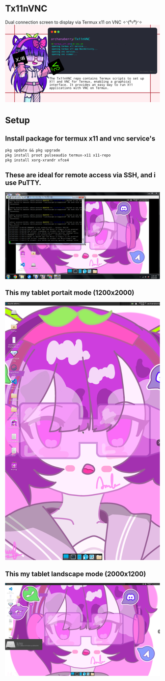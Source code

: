 # Tx11nVNC
Dual connection screen to display via Termux x11 on VNC ✧⁠◝⁠(⁠⁰⁠▿⁠⁰⁠)⁠◜⁠✧
![Archana Berry](archanaberry/banner.png)

# Setup

## Install package for termux x11 and vnc service's
```
pkg update && pkg upgrade
pkg install proot pulseaudio termux-x11 x11-repo
pkg install xorg-xrandr xfce4
```

## These are ideal for remote access via SSH, and i use PuTTY.
![My screenshot](archanaberry/screenshot0.png)

## This my tablet portait mode (1200x2000)
![My screenshot](archanaberry/screenshot1.png)

## This my tablet landscape mode (2000x1200)
![My screenshot](archanaberry/screenshot3.png)